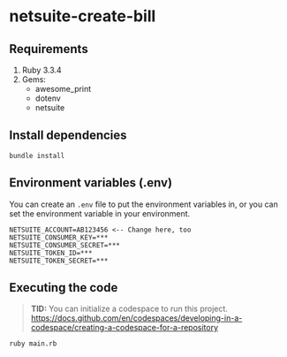 # netsuite-create-bill

## Requirements

1. Ruby 3.3.4
2. Gems:
    - awesome_print
    - dotenv
    - netsuite

## Install dependencies

```
bundle install
```

## Environment variables (.env)

You can create an `.env` file to put the environment variables in, or you can set the environment variable in your environment.

```
NETSUITE_ACCOUNT=AB123456 <-- Change here, too
NETSUITE_CONSUMER_KEY=***
NETSUITE_CONSUMER_SECRET=***
NETSUITE_TOKEN_ID=***
NETSUITE_TOKEN_SECRET=***
```

## Executing the code

> **TID:** You can initialize a codespace to run this project. https://docs.github.com/en/codespaces/developing-in-a-codespace/creating-a-codespace-for-a-repository

```
ruby main.rb
```